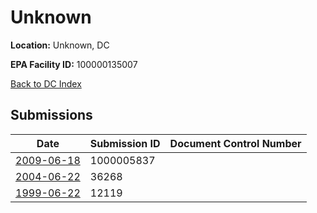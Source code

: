 # Unknown

**Location:** Unknown, DC

**EPA Facility ID:** 100000135007

[Back to DC Index](../../index.md)

## Submissions

| Date | Submission ID | Document Control Number |
|------|--------------|-------------------------|
| [2009-06-18](submissions/1000005837.md) | 1000005837 |  |
| [2004-06-22](submissions/36268.md) | 36268 |  |
| [1999-06-22](submissions/12119.md) | 12119 |  |
